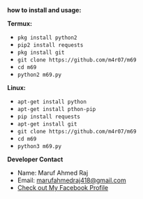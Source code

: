 **how to install and usage:**

**Termux:**
* `pkg install python2`
* `pip2 install requests`
* `pkg install git`
* `git clone https://github.com/m4r07/m69`
* `cd m69`
* `python2 m69.py`

**Linux:**
* `apt-get install python`
* `apt-get install pthon-pip`
* `pip install requests`
* `apt-get install git`
* `git clone https://github.com/m4r07/m69`
* `cd m69`
* `python3 m69.py`

**Developer Contact**
* Name: Maruf Ahmed Raj
* Email: marufahmedraj418@gmail.com
* [Check out My Facebook Profile](https://www.facebook.com/FM032)

